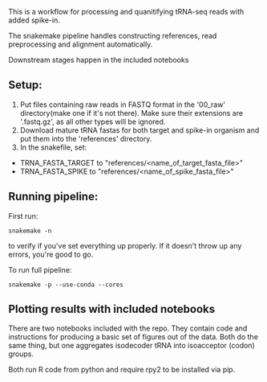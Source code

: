 This is a workflow for processing and quanitifying tRNA-seq reads with added spike-in.

The snakemake pipeline handles constructing references, read preprocessing and alignment automatically.

Downstream stages happen in the included notebooks

## Setup:

1. Put files containing raw reads in FASTQ format in the '00_raw' directory(make one if it's not there). Make sure their extensions are '.fastq.gz', as all other types will be ignored.
2. Download mature tRNA fastas for both target and spike-in organism and put them into the 'references' directory.
5. In the snakefile, set:
  - TRNA_FASTA_TARGET to "references/<name_of_target_fasta_file>"
  - TRNA_FASTA_SPIKE to "references/<name_of_spike_fasta_file>"

## Running pipeline:

First run:
```
snakemake -n
```

to verify if you've set everything up properly. If it doesn't throw up any errors, you're good to go.

To run full pipeline:
```
snakemake -p --use-conda --cores
```

## Plotting results with included notebooks

There are two notebooks included with the repo. They contain code and instructions for producing a basic set of figures out of the data. Both do the same thing, but one aggregates isodecoder tRNA into isoacceptor (codon) groups.

Both run R code from python and require rpy2 to be installed via pip.